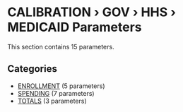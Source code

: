 # CALIBRATION › GOV › HHS › MEDICAID Parameters

This section contains 15 parameters.

## Categories

- [ENROLLMENT](enrollment/index.md) (5 parameters)
- [SPENDING](spending/index.md) (7 parameters)
- [TOTALS](totals/index.md) (3 parameters)
